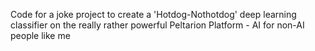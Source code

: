 Code for a joke project to create a 'Hotdog-Nothotdog' deep learning classifier on the really rather powerful Peltarion Platform - AI for non-AI people like me
